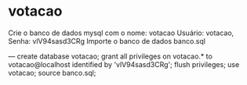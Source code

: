 # votacao

Crie o banco de dados mysql com o nome: votacao
Usuário: votacao, Senha: vlV94sasd3CRg
Importe o banco de dados banco.sql

—
create database votacao;
grant all privileges on votacao.* to votacao@localhost identified by 'vlV94sasd3CRg';
flush privileges;
use votacao;
source banco.sql;


